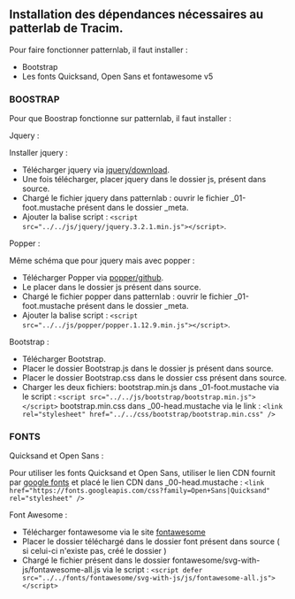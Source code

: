 ## Installation des dépendances nécessaires au patterlab de Tracim.

Pour faire fonctionner patternlab, il faut installer :

- Bootstrap
- Les fonts Quicksand, Open Sans et fontawesome v5


### BOOSTRAP

Pour que Boostrap fonctionne sur patternlab, il faut installer :

Jquery : 

Installer jquery :

- Télécharger jquery via [jquery/download](http://jquery.com/download/).
- Une fois télécharger, placer jquery dans le dossier js, présent dans source.
- Chargé le fichier jquery dans patternlab : ouvrir le fichier _01-foot.mustache présent dans le dossier _meta.
- Ajouter la balise script : `<script src="../../js/jquery/jquery.3.2.1.min.js"></script>`.

Popper :

Même schéma que pour jquery mais avec popper :

- Télécharger Popper via [popper/github](https://github.com/FezVrasta/popper.js).
- Le placer dans le dossier js présent dans source. 
- Chargé le fichier popper dans patternlab : ouvrir le fichier _01-foot.mustache présent dans le dossier _meta.
- Ajouter la balise script : `<script src="../../js/popper/popper.1.12.9.min.js"></script>`.


Bootstrap :

- Télécharger Bootstrap.
- Placer le dossier Bootstrap.js dans le dossier js présent dans source.
- Placer le dossier Bootstrap.css dans le dossier css présent dans source.
- Charger les deux fichiers:
  bootstrap.min.js dans _01-foot.mustache via le script : `<script src="../../js/bootstrap/bootstrap.min.js"></script>`
  bootstrap.min.css dans _00-head.mustache via le link  : `<link rel="stylesheet" href="../../css/bootstrap/bootstrap.min.css" />`


### FONTS

Quicksand et Open Sans :

Pour utiliser les fonts Quicksand et Open Sans, utiliser le lien CDN fournit par [google fonts](https://fonts.google.com/) et placé le lien CDN dans _00-head.mustache :
`<link href="https://fonts.googleapis.com/css?family=Open+Sans|Quicksand" rel="stylesheet" />` 


Font Awesome :

- Télécharger fontawesome via le site [fontawesome](https://fontawesome.com/)
- Placer le dossier téléchargé dans le dossier font présent dans source ( si celui-ci n'existe pas, créé le dossier )
- Chargé le fichier présent dans le dossier fontawesome/svg-with-js/fontawesome-all.js via le script :
`<script defer src="../../fonts/fontawesome/svg-with-js/js/fontawesome-all.js"></script>`